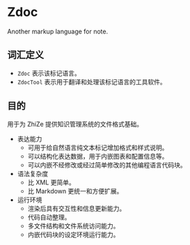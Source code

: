 # Zdoc

Another markup language for note.

## 词汇定义

* `Zdoc` 表示该标记语言。
* `ZdocTool` 表示用于翻译和处理该标记语言的工具软件。

## 目的

用于为 ZhiZe 提供知识管理系统的文件格式基础。

* 表达能力
  * 可用于给自然语言纯文本标记增加格式和样式说明。
  * 可以结构化表达数据，用于内嵌图表和配置信息等。
  * 可以内嵌不经修改或经过简单修改的其他编程语言代码块。
* 语法复杂度
  * 比 XML 更简单。
  * 比 Markdown 更统一和方便扩展。
* 运行环境
  * 渲染后具有交互性和信息更新能力。
  * 代码自动整理。
  * 多文件结构和文件系统访问能力。
  * 内嵌代码块的设定环境运行能力。
